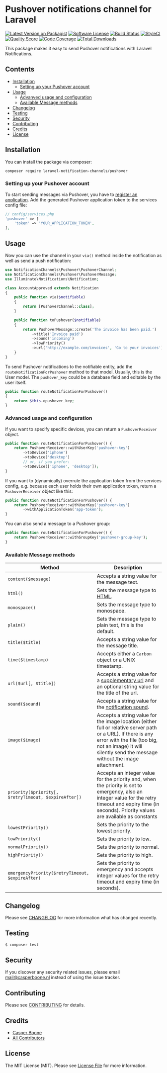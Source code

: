 # Pushover notifications channel for Laravel

[![Latest Version on Packagist](https://img.shields.io/packagist/v/laravel-notification-channels/pushover.svg?style=flat-square)](https://packagist.org/packages/laravel-notification-channels/pushover)
[![Software License](https://img.shields.io/badge/license-MIT-brightgreen.svg?style=flat-square)](LICENSE.md)
[![Build Status](https://img.shields.io/travis/laravel-notification-channels/pushover/master.svg?style=flat-square)](https://travis-ci.org/laravel-notification-channels/pushover)
[![StyleCI](https://styleci.io/repos/65543497/shield)](https://styleci.io/repos/65543497)
[![Quality Score](https://img.shields.io/scrutinizer/g/laravel-notification-channels/pushover.svg?style=flat-square)](https://scrutinizer-ci.com/g/laravel-notification-channels/pushover)
[![Code Coverage](https://img.shields.io/scrutinizer/coverage/g/laravel-notification-channels/pushover/master.svg?style=flat-square)](https://scrutinizer-ci.com/g/laravel-notification-channels/pushover/?branch=master)
[![Total Downloads](https://img.shields.io/packagist/dt/laravel-notification-channels/pushover.svg?style=flat-square)](https://packagist.org/packages/laravel-notification-channels/pushover)

This package makes it easy to send Pushover notifications with Laravel Notifications.

## Contents

- [Installation](#installation)
    - [Setting up your Pushover account](#setting-up-your-pushover-account)
- [Usage](#usage)
    - [Advanved usage and configuration](#advanced-usage-and-configuration)
    - [Available Message methods](#available-message-methods)
- [Changelog](#changelog)
- [Testing](#testing)
- [Security](#security)
- [Contributing](#contributing)
- [Credits](#credits)
- [License](#license)

## Installation

You can install the package via composer:

```bash
composer require laravel-notification-channels/pushover
```

### Setting up your Pushover account

To start sending messages via Pushover, you have to [register an application](https://pushover.net/apps/build).
Add the generated Pushover application token to the services config file:

```php
// config/services.php
'pushover' => [
    'token' => 'YOUR_APPLICATION_TOKEN',
],
```

## Usage

Now you can use the channel in your `via()` method inside the notification as well as send a push notification:

```php
use NotificationChannels\Pushover\PushoverChannel;
use NotificationChannels\Pushover\PushoverMessage;
use Illuminate\Notifications\Notification;

class AccountApproved extends Notification
{
    public function via($notifiable)
    {
        return [PushoverChannel::class];
    }

    public function toPushover($notifiable)
    {
        return PushoverMessage::create('The invoice has been paid.')
            ->title('Invoice paid')
            ->sound('incoming')
            ->lowPriority()
            ->url('http://example.com/invoices', 'Go to your invoices');
    }
}
```

To send Pushover notifications to the notifiable entity, add the `routeNotificationForPushover` method to that model. 
Usually, this is the User model. The `pushover_key` could be a database field and editable by the user itself.

```php
public function routeNotificationForPushover()
{
    return $this->pushover_key;
}
```

### Advanced usage and configuration

If you want to specify specific devices, you can return a `PushoverReceiver` object.

```php
public function routeNotificationForPushover() {
    return PushoverReceiver::withUserKey('pushover-key')
        ->toDevice('iphone')
        ->toDevice('desktop')
        // or, if you prefer:
        ->toDevice(['iphone', 'desktop']);
}
```

If you want to (dynamically) overrule the application token from the services config, e.g. because each user holds their
own application token, return a `PushoverReceiver` object like this:

```php
public function routeNotificationForPushover() {
    return PushoverReceiver::withUserKey('pushover-key')
        ->withApplicationToken('app-token');
}
```

You can also send a message to a Pushover group:

```php
public function routeNotificationForPushover() {
    return PushoverReceiver::withGroupKey('pushover-group-key');
}
```

### Available Message methods

| Method | Description |
|--------|-------------|
| `content($message)`    | Accepts a string value for the message text.  |
| `html()`               | Sets the message type to [HTML](https://pushover.net/api#html). |
| `monospace()`          | Sets the message type to monospace. |
| `plain()`              | Sets the message type to plain text, this is the default. |
| `title($title)`        | Accepts a string value for the message title. |
| `time($timestamp)`     | Accepts either a `Carbon` object or a UNIX timestamp. |
| `url($url[, $title])`  | Accepts a string value for a [supplementary url](https://pushover.net/api#urls) and an optional string value for the title of the url. |
| `sound($sound)`        | Accepts a string value for the [notification sound](https://pushover.net/api#sounds). |
| `image($image)`        | Accepts a string value for the image location (either full or relative server path or a URL). If there is any error with the file (too big, not an image) it will silently send the message without the image attachment. |
| `priority($priority[, $retryTimeout, $expireAfter])` | Accepts an integer value for the priority and, when the priority is set to emergency, also an integer value for the retry timeout and expiry time (in seconds). Priority values are available as constants | `PushoverMessage::LOWEST_PRIORITY`, `PushoverMessage::LOW_PRIORITY`, `PushoverMessage::NORMAL_PRIORITY` and `PushoverMessage::EMERGENCY_PRIORITY`. |
| `lowestPriority()`     | Sets the priority to the lowest priority. |
| `lowPriority()`        | Sets the priority to low. |
| `normalPriority()`     | Sets the priority to normal. |
| `highPriority()`       | Sets the priority to high. |
| `emergencyPriority($retryTimeout, $expireAfter)` | Sets the priority to emergency and accepts integer values for the retry timeout and expiry time (in seconds). |

## Changelog

Please see [CHANGELOG](CHANGELOG.md) for more information what has changed recently.

## Testing

``` bash
$ composer test
```

## Security

If you discover any security related issues, please email mail@casperboone.nl instead of using the issue tracker.

## Contributing

Please see [CONTRIBUTING](CONTRIBUTING.md) for details.

## Credits

- [Casper Boone](https://github.com/casperboone)
- [All Contributors](../../contributors)

## License

The MIT License (MIT). Please see [License File](LICENSE.md) for more information.
